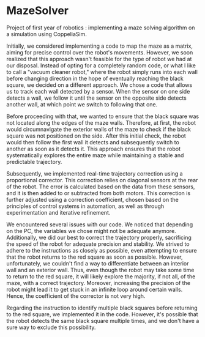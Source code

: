 # MazeSolver
Project of first year of robotics : implementing a maze solving algorithm on a simulation using CoppeliaSim.

Initially, we considered implementing a code to map the maze as a matrix, aiming for precise control over the robot's movements. However, we soon realized that this approach wasn't feasible for the type of robot we had at our disposal. Instead of opting for a completely random code, or what I like to call a "vacuum cleaner robot," where the robot simply runs into each wall before changing direction in the hope of eventually reaching the black square, we decided on a different approach. We chose a code that allows us to track each wall detected by a sensor. When the sensor on one side detects a wall, we follow it until the sensor on the opposite side detects another wall, at which point we switch to following that one.

Before proceeding with that, we wanted to ensure that the black square was not located along the edges of the maze walls. Therefore, at first, the robot would circumnavigate the exterior walls of the maze to check if the black square was not positioned on the side. After this initial check, the robot would then follow the first wall it detects and subsequently switch to another as soon as it detects it. This approach ensures that the robot systematically explores the entire maze while maintaining a stable and predictable trajectory.

Subsequently, we implemented real-time trajectory correction using a proportional corrector. This correction relies on diagonal sensors at the rear of the robot. The error is calculated based on the data from these sensors, and it is then added to or subtracted from both motors. This correction is further adjusted using a correction coefficient, chosen based on the principles of control systems in automation, as well as through experimentation and iterative refinement.

We encountered several issues with our code. We noticed that depending on the PC, the variables we chose might not be adequate anymore. Additionally, we did our best to correct the trajectory properly, sacrificing the speed of the robot for adequate precision and stability. We strived to adhere to the instructions as closely as possible, even attempting to ensure that the robot returns to the red square as soon as possible. However, unfortunately, we couldn't find a way to differentiate between an interior wall and an exterior wall. Thus, even though the robot may take some time to return to the red square, it will likely explore the majority, if not all, of the maze, with a correct trajectory. Moreover, increasing the precision of the robot might lead it to get stuck in an infinite loop around certain walls. Hence, the coefficient of the corrector is not very high.

Regarding the instruction to identify multiple black squares before returning to the red square, we implemented it in the code. However, it's possible that the robot detects the same black square multiple times, and we don't have a sure way to exclude this possibility.





